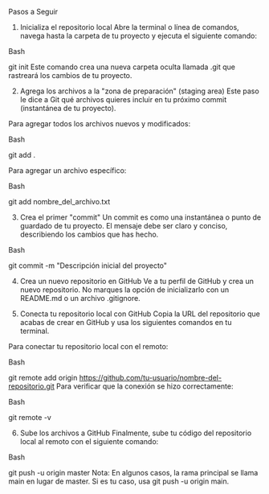 Pasos a Seguir
1. Inicializa el repositorio local
Abre la terminal o línea de comandos, navega hasta la carpeta de tu proyecto y ejecuta el siguiente comando:

Bash

git init
Este comando crea una nueva carpeta oculta llamada .git que rastreará los cambios de tu proyecto.

2. Agrega los archivos a la "zona de preparación" (staging area)
Este paso le dice a Git qué archivos quieres incluir en tu próximo commit (instantánea de tu proyecto).

Para agregar todos los archivos nuevos y modificados:

Bash

git add .

Para agregar un archivo específico:

Bash

git add nombre_del_archivo.txt

3. Crea el primer "commit"
Un commit es como una instantánea o punto de guardado de tu proyecto. El mensaje debe ser claro y conciso, describiendo los cambios que has hecho.

Bash

git commit -m "Descripción inicial del proyecto"

4. Crea un nuevo repositorio en GitHub
Ve a tu perfil de GitHub y crea un nuevo repositorio. No marques la opción de inicializarlo con un README.md o un archivo .gitignore.

5. Conecta tu repositorio local con GitHub
Copia la URL del repositorio que acabas de crear en GitHub y usa los siguientes comandos en tu terminal.

Para conectar tu repositorio local con el remoto:

Bash

git remote add origin https://github.com/tu-usuario/nombre-del-repositorio.git
Para verificar que la conexión se hizo correctamente:

Bash

git remote -v

6. Sube los archivos a GitHub
Finalmente, sube tu código del repositorio local al remoto con el siguiente comando:

Bash

git push -u origin master
Nota: En algunos casos, la rama principal se llama main en lugar de master. Si es tu caso, usa git push -u origin main.
